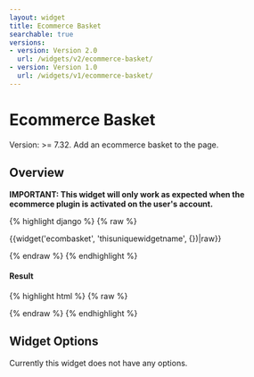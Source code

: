 ```yaml
---
layout: widget
title: Ecommerce Basket
searchable: true
versions:
- version: Version 2.0
  url: /widgets/v2/ecommerce-basket/
- version: Version 1.0
  url: /widgets/v1/ecommerce-basket/
---
```


# Ecommerce Basket

Version: >= 7.32. Add an ecommerce basket to the page.

## Overview

**IMPORTANT: This widget will only work as expected when the ecommerce plugin is activated on the user's account.**

{% highlight django %}
{% raw %}

  {{widget('ecombasket', 'thisuniquewidgetname', {})|raw}}

{% endraw %}
{% endhighlight %}


<h4>Result</h4>
{% highlight html %}
{% raw %}

  <!-- v2 widget HTML output -->

{% endraw %}
{% endhighlight %}

## Widget Options

Currently this widget does not have any options.
